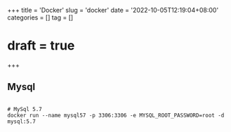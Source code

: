 +++
title = 'Docker'
slug = 'docker'
date = '2022-10-05T12:19:04+08:00' 
categories = []
tag = []
# draft = true
+++

## Mysql

```shell

# MySql 5.7
docker run --name mysql57 -p 3306:3306 -e MYSQL_ROOT_PASSWORD=root -d mysql:5.7 
```
